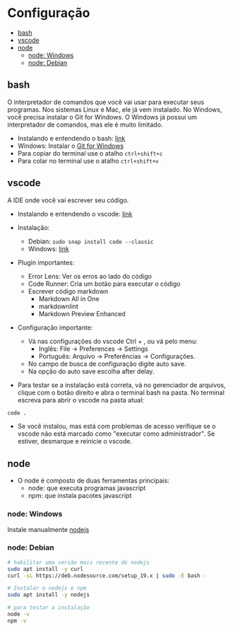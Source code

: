 # Configuração

<!-- toc -->
- [bash](#bash)
- [vscode](#vscode)
- [node](#node)
  - [node: Windows](#node-windows)
  - [node: Debian](#node-debian)
<!-- toc -->

## bash

O interpretador de comandos que você vai usar para executar seus programas. Nos sistemas Linux e Mac, ele já vem instalado. No Windows, você precisa instalar o Git for Windows. O Windows já possui um interpretador de comandos, mas ele é muito limitado.

- Instalando e entendendo o bash: [link](https://github.com/senapk/fupisfun/blob/master/wiki/configure_bash_and_git_bash.md)
- Windows: Instalar o [Git for Windows](https://gitforwindows.org/)
- Para copiar do terminal use o atalho `ctrl+shift+c`
- Para colar no terminal use o atalho `ctrl+shift+v`

## vscode

A IDE onde você vai escrever seu código.

- Instalando e entendendo o vscode: [link](https://github.com/senapk/fupisfun/blob/master/wiki/configure_vscode.md)
- Instalação:
  - Debian: `sudo snap install code --classic`
  - Windows: [link](https://code.visualstudio.com/download)
- Plugin importantes:
  - Error Lens: Ver os erros ao lado do código
  - Code Runner: Cria um botão para executar o código
  - Escrever código markdown
    - Markdown All in One
    - markdownlint
    - Markdown Preview Enhanced
- Configuração importante:
  - Vá nas configurações do vscode Ctrl + , ou vá pelo menu:
    - Inglês: File -> Preferences -> Settings
    - Português: Arquivo -> Preferências -> Configurações.
  - No campo de busca de configuração digite auto save.
  - Na opção do auto save escolha after delay.

- Para testar se a instalação está correta, vá no gerenciador de arquivos, clique com o botão direito e abra o terminal bash na pasta. No terminal escreva para abrir o vscode na pasta atual:

```bash
code .
```

- Se você instalou, mas está com problemas de acesso verifique se o vscode não está marcado como "executar como administrador". Se estiver, desmarque e reinicie o vscode.

## node

- O node é composto de duas ferramentas principais:
  - node: que executa programas javascript
  - npm: que instala pacotes javascript

### node: Windows

Instale manualmente [nodejs](https://nodejs.org/en/download/)

### node: Debian

```bash
# habilitar uma versão mais recente do nodejs
sudo apt install -y curl 
curl -sL https://deb.nodesource.com/setup_19.x | sudo -E bash - 

# Instalar o nodejs e npm
sudo apt install -y nodejs

# para testar a instalação
node -v
npm -v
```
